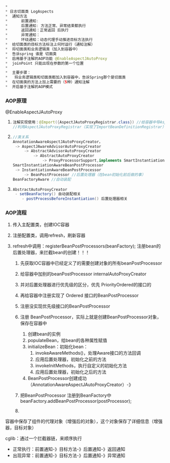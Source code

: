 ```java
*
* 日志切面类 LogAspects
*  通知方法
*      前置通知:
*      后置通知: 方法正常、异常结束都执行
*      返回通知：正常返回 后执行
*      异常通知：
*      环绕通知：动态代理手动推进目标方法执行
*  给切面类的目标方法标注上何时运行（通知注解）
*  将切面类和业务逻辑类（加入到容器中）
*  告诉spring 谁是 切面类
*  启用基于注解的AOP功能 @EnableAspectJAutoProxy
*  joinPoint 只能出现在参数的第一个位置
*
*  主要步骤： 
*   将业务逻辑类和切面类都加入到容器中，告诉Spring那个是切面类
*  在切面类的方法上加上需要的（5种）通知注解
*  开启基于注解的AOP模式
```

### AOP原理

@EnableAspectJAutoProxy 

1. ```Java
   注解实现使用：@Import({AspectJAutoProxyRegistrar.class}) //给容器中导AspectJAutoProxyRegistrar组件
   //利用AspectJAutoProxyRegistrar（实现了ImportBeanDefinitionRegistrar） 自定义给容器中注册bean ，给容器中注册一个AnnotationAwareAspectJAutoProxyCreator（自动代理创建器）
   ```

2. ```Java
   //类关系
   AnnotationAwareAspectJAutoProxyCreator，
   	-> AspectJAwareAdvisorAutoProxyCreator
   		-> AbstractAdvisorAutoProxyCreator
   			-> AbstractAutoProxyCreator
   				-> ProxyProcessorSupport,implements SmartInstantiationAwareBeanPostProcessor, BeanFactoryAware 
   SmartInstantiationAwareBeanPostProcessor
   	-> InstantiationAwareBeanPostProcessor
   		-> BeanPostProcessor //后置处理器（在bean初始化前后做的事）
   BeanFactoryAware //自动装配
   ```

3. ```java
   AbstractAutoProxyCreator
   	- setBeanFactory() 自动装配相关
       - postProcessBeforeInstantiation() 后置处理器相关
   ```



### AOP流程

1. 传入主配置类，创建IOC容器

2. 注册配置类，调用refresh，刷新容器

3. refresh中调用：registerBeanPostProcessors(beanFactory); 注册bean的后置处理器，来拦截bean的创建！！！

   1. 先获取IOC容器中已经定义了的需要创建对象的所有beanPostProcessor
   2. 给容器中加别的beanPostProcessor  internalAutoProxyCreator
   3. 并对后置处理器进行优先级的区分，优先 PriorityOrdered的接口的
   4. 再给容器中注册实现了  Ordered 接口的BeanPostProcessor
   5. 注册没实现优先级接口的BeanPostProcessor
   6. 注册 BeanPostProcessor，实际上就是创建BeanPostProcessor对象，保存在容器中
       1. 创建bean的实例
       2. populateBean，给bean的各种属性赋值
       3. initializeBean：初始化bean：
           	1. invokeAwareMethods()，处理Aware接口的方法回调
           	2. 应用后置处理器，初始化之前的方法
           	3. invokeInitMethods，执行自定义的初始化方法
           	4. 应用后置处理器，初始化之后的方法
      4. BeanPostProcessor创建成功（AnnotationAwareAspectJAutoProxyCreator）-》
   7. 把BeanPostProcessor 注册到BeanFactory中beanFactory.addBeanPostProcessor(postProcessor);

   4. 


容器中保存了组件的代理对象（增强后的对象），这个对象保存了详细信息（增强器，目标对象）

cglib：通过一个拦截器链，来顺序执行 

- 正常执行：前置通知-》目标方法-》后置通知-》返回通知
- 出现异常：前置通知-》目标方法-》后置通知-》异常通知

